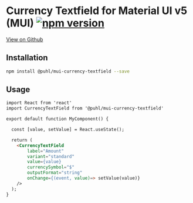 # Currency Textfield for Material UI v5 (MUI) [![npm version](https://badge.fury.io/js/@puhl%2Fmui-currency-textfield.svg)](https://badge.fury.io/js/@puhl%2Fmui-currency-textfield)

[View on Github](https://github.com/puhlup/mui-currency-textfield)
## Installation
 ```bash
 npm install @puhl/mui-currency-textfield --save
```
## Usage

```html
import React from 'react'
import CurrencyTextField from '@puhl/mui-currency-textfield'

export default function MyComponent() {

  const [value, setValue] = React.useState();

  return (
    <CurrencyTextField
		label="Amount"
		variant="standard"
		value={value}
		currencySymbol="$"
		outputFormat="string"
		onChange={(event, value)=> setValue(value)}
    />
  );
}
```
